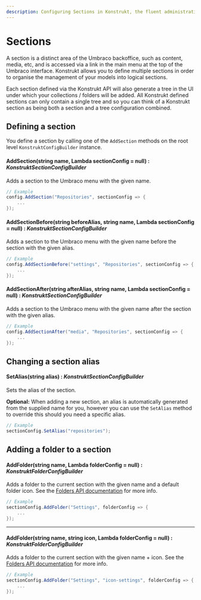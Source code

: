 ```yaml
---
description: Configuring Sections in Konstrukt, the fluent administration panel builder for Umbraco.
---
```


# Sections

A section is a distinct area of the Umbraco backoffice, such as content, media, etc, and is accessed via a link in the main menu at the top of the Umbraco interface. Konstrukt allows you to define multiple sections in order to organise the management of your models into logical sections.

Each section defined via the Konstrukt API will also generate a tree in the UI under which your collections / folders will be added. All Konstrukt defined sections can only contain a single tree and so you can think of a Konstrukt section as being both a section and a tree configuration combined.

## Defining a section

You define a section by calling one of the `AddSection` methods on the root level `KonstruktConfigBuilder` instance.

#### AddSection(string name, Lambda sectionConfig = null) : *KonstruktSectionConfigBuilder*

Adds a section to the Umbraco menu with the given name.

```csharp
// Example
config.AddSection("Repositories", sectionConfig => {
    ...
});
```

#### AddSectionBefore(string beforeAlias, string name, Lambda sectionConfig = null) : *KonstruktSectionConfigBuilder*

Adds a section to the Umbraco menu with the given name before the section with the given alias.

```csharp
// Example
config.AddSectionBefore("settings", "Repositories", sectionConfig => {
    ...
});
```

#### AddSectionAfter(string afterAlias, string name, Lambda sectionConfig = null) : *KonstruktSectionConfigBuilder*

Adds a section to the Umbraco menu with the given name after the section with the given alias.

```csharp
// Example
config.AddSectionAfter("media", "Repositories", sectionConfig => {
    ...
});
```

## Changing a section alias

#### SetAlias(string alias) : *KonstruktSectionConfigBuilder*

Sets the alias of the section.

**Optional:** When adding a new section, an alias is automatically generated from the supplied name for you, however you can use the `SetAlias` method to override this should you need a specific alias.

```csharp
// Example
sectionConfig.SetAlias("repositories");
```

## Adding a folder to a section

#### AddFolder(string name, Lambda folderConfig = null) : *KonstruktFolderConfigBuilder*

Adds a folder to the current section with the given name and a default folder icon. See the [Folders API documentation](folders.md) for more info.

````csharp
// Example
sectionConfig.AddFolder("Settings", folderConfig => {
    ...
});
````

---

#### AddFolder(string name, string icon, Lambda folderConfig = null) : *KonstruktFolderConfigBuilder*

Adds a folder to the current section with the given name + icon. See the [Folders API documentation](folders.md) for more info.

````csharp
// Example
sectionConfig.AddFolder("Settings", "icon-settings", folderConfig => {
    ...
});